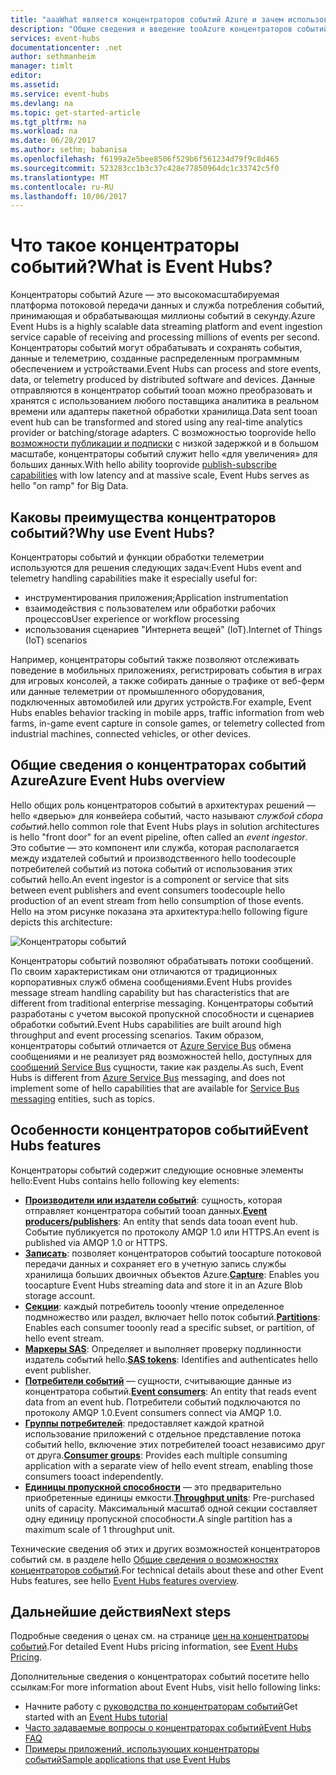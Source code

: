 ```yaml
---
title: "aaaWhat является концентраторов событий Azure и зачем использовать | Документы Microsoft"
description: "Общие сведения и введение tooAzure концентраторов событий - масштабирования в облаке приема данных телеметрии из веб-сайтов, приложений и устройств"
services: event-hubs
documentationcenter: .net
author: sethmanheim
manager: timlt
editor: 
ms.assetid: 
ms.service: event-hubs
ms.devlang: na
ms.topic: get-started-article
ms.tgt_pltfrm: na
ms.workload: na
ms.date: 06/28/2017
ms.author: sethm; babanisa
ms.openlocfilehash: f6199a2e5bee8506f529b6f561234d79f9c8d465
ms.sourcegitcommit: 523283cc1b3c37c428e77850964dc1c33742c5f0
ms.translationtype: MT
ms.contentlocale: ru-RU
ms.lasthandoff: 10/06/2017
---
```

# <a name="what-is-event-hubs"></a><span data-ttu-id="fdce5-103">Что такое концентраторы событий?</span><span class="sxs-lookup"><span data-stu-id="fdce5-103">What is Event Hubs?</span></span>

<span data-ttu-id="fdce5-104">Концентраторы событий Azure — это высокомасштабируемая платформа потоковой передачи данных и служба потребления событий, принимающая и обрабатывающая миллионы событий в секунду.</span><span class="sxs-lookup"><span data-stu-id="fdce5-104">Azure Event Hubs is a highly scalable data streaming platform and event ingestion service capable of receiving and processing millions of events per second.</span></span> <span data-ttu-id="fdce5-105">Концентраторы событий могут обрабатывать и сохранять события, данные и телеметрию, созданные распределенным программным обеспечением и устройствами.</span><span class="sxs-lookup"><span data-stu-id="fdce5-105">Event Hubs can process and store events, data, or telemetry produced by distributed software and devices.</span></span> <span data-ttu-id="fdce5-106">Данные отправляются в концентратор событий tooan можно преобразовать и хранятся с использованием любого поставщика аналитика в реальном времени или адаптеры пакетной обработки хранилища.</span><span class="sxs-lookup"><span data-stu-id="fdce5-106">Data sent tooan event hub can be transformed and stored using any real-time analytics provider or batching/storage adapters.</span></span> <span data-ttu-id="fdce5-107">С возможностью tooprovide hello [возможности публикации и подписки](https://msdn.microsoft.com/library/aa560414.aspx) с низкой задержкой и в большом масштабе, концентраторы событий служит hello «для увеличения» для больших данных.</span><span class="sxs-lookup"><span data-stu-id="fdce5-107">With hello ability tooprovide [publish-subscribe capabilities](https://msdn.microsoft.com/library/aa560414.aspx) with low latency and at massive scale, Event Hubs serves as hello "on ramp" for Big Data.</span></span>

## <a name="why-use-event-hubs"></a><span data-ttu-id="fdce5-108">Каковы преимущества концентраторов событий?</span><span class="sxs-lookup"><span data-stu-id="fdce5-108">Why use Event Hubs?</span></span>

<span data-ttu-id="fdce5-109">Концентраторы событий и функции обработки телеметрии используются для решения следующих задач:</span><span class="sxs-lookup"><span data-stu-id="fdce5-109">Event Hubs event and telemetry handling capabilities make it especially useful for:</span></span>

* <span data-ttu-id="fdce5-110">инструментирования приложения;</span><span class="sxs-lookup"><span data-stu-id="fdce5-110">Application instrumentation</span></span>
* <span data-ttu-id="fdce5-111">взаимодействия с пользователем или обработки рабочих процессов</span><span class="sxs-lookup"><span data-stu-id="fdce5-111">User experience or workflow processing</span></span>
* <span data-ttu-id="fdce5-112">использования сценариев "Интернета вещей" (IoT).</span><span class="sxs-lookup"><span data-stu-id="fdce5-112">Internet of Things (IoT) scenarios</span></span>

<span data-ttu-id="fdce5-113">Например, концентраторы событий также позволяют отслеживать поведение в мобильных приложениях, регистрировать события в играх для игровых консолей, а также собирать данные о трафике от веб-ферм или данные телеметрии от промышленного оборудования, подключенных автомобилей или других устройств.</span><span class="sxs-lookup"><span data-stu-id="fdce5-113">For example, Event Hubs enables behavior tracking in mobile apps, traffic information from web farms, in-game event capture in console games, or telemetry collected from industrial machines, connected vehicles, or other devices.</span></span>

## <a name="azure-event-hubs-overview"></a><span data-ttu-id="fdce5-114">Общие сведения о концентраторах событий Azure</span><span class="sxs-lookup"><span data-stu-id="fdce5-114">Azure Event Hubs overview</span></span>

<span data-ttu-id="fdce5-115">Hello общих роль концентраторов событий в архитектурах решений — hello «дверью» для конвейера событий, часто называют *службой сбора событий*.</span><span class="sxs-lookup"><span data-stu-id="fdce5-115">hello common role that Event Hubs plays in solution architectures is hello "front door" for an event pipeline, often called an *event ingestor*.</span></span> <span data-ttu-id="fdce5-116">Это событие — это компонент или служба, которая располагается между издателей событий и производственного hello toodecouple потребителей событий из потока событий от использования этих событий hello.</span><span class="sxs-lookup"><span data-stu-id="fdce5-116">An event ingestor is a component or service that sits between event publishers and event consumers toodecouple hello production of an event stream from hello consumption of those events.</span></span> <span data-ttu-id="fdce5-117">Hello на этом рисунке показана эта архитектура:</span><span class="sxs-lookup"><span data-stu-id="fdce5-117">hello following figure depicts this architecture:</span></span>

![Концентраторы событий](./media/event-hubs-what-is-event-hubs/event_hubs_full_pipeline.png)

<span data-ttu-id="fdce5-119">Концентраторы событий позволяют обрабатывать потоки сообщений. По своим характеристикам они отличаются от традиционных корпоративных служб обмена сообщениями.</span><span class="sxs-lookup"><span data-stu-id="fdce5-119">Event Hubs provides message stream handling capability but has characteristics that are different from traditional enterprise messaging.</span></span> <span data-ttu-id="fdce5-120">Концентраторы событий разработаны с учетом высокой пропускной способности и сценариев обработки событий.</span><span class="sxs-lookup"><span data-stu-id="fdce5-120">Event Hubs capabilities are built around high throughput and event processing scenarios.</span></span> <span data-ttu-id="fdce5-121">Таким образом, концентраторы событий отличается от [Azure Service Bus](https://azure.microsoft.com/services/service-bus/) обмена сообщениями и не реализует ряд возможностей hello, доступных для [сообщений Service Bus](/azure/service-bus-messaging/) сущности, такие как разделы.</span><span class="sxs-lookup"><span data-stu-id="fdce5-121">As such, Event Hubs is different from [Azure Service Bus](https://azure.microsoft.com/services/service-bus/) messaging, and does not implement some of hello capabilities that are available for [Service Bus messaging](/azure/service-bus-messaging/) entities, such as topics.</span></span>

## <a name="event-hubs-features"></a><span data-ttu-id="fdce5-122">Особенности концентраторов событий</span><span class="sxs-lookup"><span data-stu-id="fdce5-122">Event Hubs features</span></span>

<span data-ttu-id="fdce5-123">Концентраторы событий содержит следующие основные элементы hello:</span><span class="sxs-lookup"><span data-stu-id="fdce5-123">Event Hubs contains hello following key elements:</span></span>

- <span data-ttu-id="fdce5-124">[**Производители или издатели событий**](event-hubs-features.md#event-publishers): сущность, которая отправляет концентратора событий tooan данных.</span><span class="sxs-lookup"><span data-stu-id="fdce5-124">[**Event producers/publishers**](event-hubs-features.md#event-publishers): An entity that sends data tooan event hub.</span></span> <span data-ttu-id="fdce5-125">Событие публикуется по протоколу AMQP 1.0 или HTTPS.</span><span class="sxs-lookup"><span data-stu-id="fdce5-125">An event is published via AMQP 1.0 or HTTPS.</span></span>
- <span data-ttu-id="fdce5-126">[**Записать**](event-hubs-features.md#capture): позволяет концентраторов событий toocapture потоковой передачи данных и сохраняет его в учетную запись службы хранилища больших двоичных объектов Azure.</span><span class="sxs-lookup"><span data-stu-id="fdce5-126">[**Capture**](event-hubs-features.md#capture): Enables you toocapture Event Hubs streaming data and store it in an Azure Blob storage account.</span></span>
- <span data-ttu-id="fdce5-127">[**Секции**](event-hubs-features.md#partitions): каждый потребитель tooonly чтение определенное подмножество или раздел, включает hello поток событий.</span><span class="sxs-lookup"><span data-stu-id="fdce5-127">[**Partitions**](event-hubs-features.md#partitions): Enables each consumer tooonly read a specific subset, or partition, of hello event stream.</span></span>
- <span data-ttu-id="fdce5-128">[**Маркеры SAS**](event-hubs-features.md#sas-tokens): Определяет и выполняет проверку подлинности издатель событий hello.</span><span class="sxs-lookup"><span data-stu-id="fdce5-128">[**SAS tokens**](event-hubs-features.md#sas-tokens): Identifies and authenticates hello event publisher.</span></span>
- <span data-ttu-id="fdce5-129">[**Потребители событий**](event-hubs-features.md#event-consumers) — сущности, считывающие данные из концентратора событий.</span><span class="sxs-lookup"><span data-stu-id="fdce5-129">[**Event consumers**](event-hubs-features.md#event-consumers): An entity that reads event data from an event hub.</span></span> <span data-ttu-id="fdce5-130">Потребители событий подключаются по протоколу AMQP 1.0.</span><span class="sxs-lookup"><span data-stu-id="fdce5-130">Event consumers connect via AMQP 1.0.</span></span> 
- <span data-ttu-id="fdce5-131">[**Группы потребителей**](event-hubs-features.md#consumer-groups): предоставляет каждой кратной использование приложений с отдельное представление потока событий hello, включение этих потребителей tooact независимо друг от друга.</span><span class="sxs-lookup"><span data-stu-id="fdce5-131">[**Consumer groups**](event-hubs-features.md#consumer-groups): Provides each multiple consuming application with a separate view of hello event stream, enabling those consumers tooact independently.</span></span>
- <span data-ttu-id="fdce5-132">[**Единицы пропускной способности**](event-hubs-features.md#capacity) — это предварительно приобретенные единицы емкости.</span><span class="sxs-lookup"><span data-stu-id="fdce5-132">[**Throughput units**](event-hubs-features.md#capacity): Pre-purchased units of capacity.</span></span> <span data-ttu-id="fdce5-133">Максимальный масштаб одной секции составляет одну единицу пропускной способности.</span><span class="sxs-lookup"><span data-stu-id="fdce5-133">A single partition has a maximum scale of 1 throughput unit.</span></span>

<span data-ttu-id="fdce5-134">Технические сведения об этих и других возможностей концентраторов событий см. в разделе hello [Общие сведения о возможностях концентраторов событий](event-hubs-features.md).</span><span class="sxs-lookup"><span data-stu-id="fdce5-134">For technical details about these and other Event Hubs features, see hello [Event Hubs features overview](event-hubs-features.md).</span></span> 

## <a name="next-steps"></a><span data-ttu-id="fdce5-135">Дальнейшие действия</span><span class="sxs-lookup"><span data-stu-id="fdce5-135">Next steps</span></span>

<span data-ttu-id="fdce5-136">Подробные сведения о ценах см. на странице [цен на концентраторы событий](https://azure.microsoft.com/pricing/details/event-hubs/).</span><span class="sxs-lookup"><span data-stu-id="fdce5-136">For detailed Event Hubs pricing information, see [Event Hubs Pricing](https://azure.microsoft.com/pricing/details/event-hubs/).</span></span>

<span data-ttu-id="fdce5-137">Дополнительные сведения о концентраторах событий посетите hello ссылкам:</span><span class="sxs-lookup"><span data-stu-id="fdce5-137">For more information about Event Hubs, visit hello following links:</span></span>

* <span data-ttu-id="fdce5-138">Начните работу с [руководства по концентраторам событий](event-hubs-dotnet-standard-getstarted-send.md)</span><span class="sxs-lookup"><span data-stu-id="fdce5-138">Get started with an [Event Hubs tutorial](event-hubs-dotnet-standard-getstarted-send.md)</span></span>
* [<span data-ttu-id="fdce5-139">Часто задаваемые вопросы о концентраторах событий</span><span class="sxs-lookup"><span data-stu-id="fdce5-139">Event Hubs FAQ</span></span>](event-hubs-faq.md)
* [<span data-ttu-id="fdce5-140">Примеры приложений, использующих концентраторы событий</span><span class="sxs-lookup"><span data-stu-id="fdce5-140">Sample applications that use Event Hubs</span></span>](https://github.com/Azure/azure-event-hubs/tree/master/samples)
 
 

